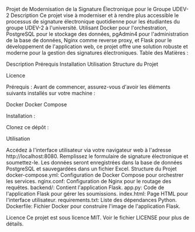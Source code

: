 Projet de Modernisation de la Signature Électronique pour le Groupe UDEV-2
Description
Ce projet vise à moderniser et à rendre plus accessible le processus de signature électronique quotidienne pour les étudiantes du groupe UDEV-2 à l'université. Utilisant Docker pour l'orchestration, PostgreSQL pour le stockage des données, pgAdmin4 pour l'administration de la base de données, Nginx comme reverse proxy, et Flask pour le développement de l'application web, ce projet offre une solution robuste et moderne pour la gestion des signatures électroniques.
Table des Matières : 

Description
Prérequis
Installation
Utilisation
Structure du Projet

Licence


Prérequis : 
Avant de commencer, assurez-vous d'avoir les éléments suivants installés sur votre machine :

Docker
Docker Compose


Installation : 

Clonez ce dépôt : 





Utilisation

Accédez à l'interface utilisateur via votre navigateur web à l'adresse http://localhost:8080.
Remplissez le formulaire de signature électronique et soumettez-le.
Les données seront enregistrées dans la base de données PostgreSQL et sauvegardées dans un fichier Excel.
Structure du Projet
docker-compose.yml: Configuration de Docker Compose pour orchestrer les services.
nginx.conf: Configuration de Nginx pour le routage des requêtes.
backend/: Contient l'application Flask.
app.py: Code de l'application Flask pour gérer les soumissions.
index.html: Page HTML pour l'interface utilisateur.
requirements.txt: Liste des dépendances Python.
Dockerfile: Fichier Docker pour construire l'image de l'application Flask.


Licence
Ce projet est sous licence MIT. Voir le fichier LICENSE pour plus de détails.
